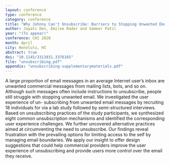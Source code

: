 ```yaml
---
layout: conference
type: conference
category: conference
title: "Why Johnny Can't Unsubscribe: Barriers to Stopping Unwanted Email"
author: Jayati Dev, Emilee Rader and Sameer Patil
year: "(To appear)"
conference: CHI 2020
month: April
city: Honolulu, HI
abstract: true
doi: "10.1145/3313831.3376165"
file: "unsubscribing.pdf"
appendix: "unsubscribing-supplementarymaterials.pdf"
---
```


A large proportion of email messages in an average Internet user’s inbox are unwanted commercial messages from mailing lists, bots, and so on. Although such messages often include instructions to unsubscribe, people still struggle with stopping unwanted email. We investigated the user experience of un- subscribing from unwanted email messages by recruiting 18 individuals for via a lab study followed by semi-structured interviews. Based on unsubscribing practices of the study participants, we synthesized eight common unsubscription mechanisms and identified the corresponding user experience challenges. We further uncovered alternative practices aimed at circumventing the need to unsubscribe. Our findings reveal frustration with the prevailing options for limiting access to the self by managing email boundaries. We apply our insight to offer design suggestions that could help commercial providers improve the user experience of unsubscribing and provide users more control over the email they receive.

<!--

tags: curation
acmdl: "https://dl.acm.org/citation.cfm?id=3173677" 
pages: "Paper No. 103"

-->
